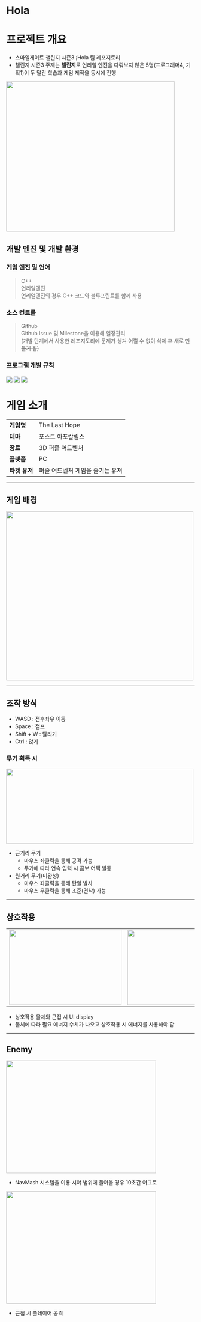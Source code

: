 # Hola

# 프로젝트 개요
- 스마일게이트 챌린지 시즌3 ¡Hola 팀 레포지토리
- 챌린지 시즌3 주제는 **챌린지**로 언리얼 엔진을 다뤄보지 않은 5명(프로그래머4, 기획1)이 두 달간 학습과 게임 제작을 동시에 진행  
<img src="https://user-images.githubusercontent.com/54701846/176667215-961a9f96-0760-483a-a968-cecfce58fac9.png" width="450px" height="400px"/>  

## 개발 엔진 및 개발 환경
### 게임 엔진 및 언어
> C++  
> 언리얼엔진  
> 언리얼엔진의 경우 C++ 코드와 블루프린트를 함께 사용
### 소스 컨트롤
> Github  
> Github Issue 및 Milestone을 이용해 일정관리  
> ~~(개발 단계에서 사용한 레포지토리에 문제가 생겨 어쩔 수 없이 삭제 후 새로 만들게 됨)~~

### 프로그램 개발 규칙
<img src="https://user-images.githubusercontent.com/54701846/176833588-c8e4d18c-964a-4e87-a682-12f9e74c9096.png" align="center" />

<img src="https://user-images.githubusercontent.com/54701846/176833619-2d1cf755-ac79-44f3-b592-8e79609683a6.png" align="center" />

<img src="https://user-images.githubusercontent.com/54701846/176833655-d4e03fc7-6efc-41d7-8494-6aeeaa384e0e.png" align="center" />


# 게임 소개
<div align="center">

|||  
|-----|-------------|
|**게임명**|The Last Hope|
|**테마**|포스트 아포칼립스|
|**장르**|3D 퍼즐 어드벤처|
|**플랫폼**|PC|
|**타겟 유저**|퍼즐 어드벤처 게임을 즐기는 유저|

</div>

-----------------------------

## 게임 배경
<img src="https://user-images.githubusercontent.com/54701846/176821534-993f5f41-0e04-41ed-b639-df198257e7e0.png" width="500" height="450" align="center" />

-----------------------------
## 조작 방식
- WASD : 전후좌우 이동
- Space : 점프
- Shift + W : 달리기
- Ctrl : 앉기
### 무기 획득 시

<img src="https://user-images.githubusercontent.com/54701846/176828970-bd87e5d1-a0e4-463e-9c6c-377221c0e45b.png" width="500" height="200"> 

- 근거리 무기
    - 마우스 좌클릭을 통해 공격 가능
    - 무기에 따라 연속 입력 시 콤보 어택 발동
- 원거리 무기(미완성)
    - 마우스 좌클릭을 통해 탄알 발사
    - 마우스 우클릭을 통해 조준(견착) 가능

-----------------------------
## 상호작용
| | |
|---|---|
|<img src="https://user-images.githubusercontent.com/54701846/176822180-abaa7134-92ea-4f1b-a3e2-bbc4567519ec.png" width="300" height="200">| <img src="https://user-images.githubusercontent.com/54701846/176822311-45d764e8-f5f3-4986-8a1a-45c9ceeaa10c.png" width="300" height="200">|

- 상호작용 물체와 근접 시 UI display
- 물체에 따라 필요 에너지 수치가 나오고 상호작용 시 에너지를 사용해야 함
-----------------------------
## Enemy
<img src="https://user-images.githubusercontent.com/54701846/176830106-a732a72f-4739-4d5a-8c8d-aba490585b46.png" width="400" height="300">

- NavMash 시스템을 이용 시야 범위에 들어올 경우 10초간 어그로

<img src="https://user-images.githubusercontent.com/54701846/176832905-3d941519-8b3a-486e-99bd-eb14480035d0.png" width="400" height="300">

- 근접 시 플레이어 공격

